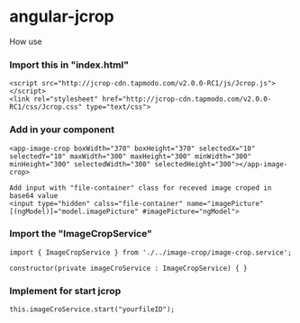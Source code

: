 # angular-jcrop

How use

### Import this in "index.html"
    <script src="http://jcrop-cdn.tapmodo.com/v2.0.0-RC1/js/Jcrop.js"></script>
    <link rel="stylesheet" href="http://jcrop-cdn.tapmodo.com/v2.0.0-RC1/css/Jcrop.css" type="text/css">
### Add in your component
    <app-image-crop boxWidth="370" boxHeight="370" selectedX="10" selectedY="10" maxWidth="300" maxHeight="300" minWidth="300" minHeight="300" selectedWidth="300" selectedHeight="300"></app-image-crop>
    
    Add input with "file-container" class for receved image croped in base64 value
    <input type="hidden" calss="file-container" name="imagePicture" [(ngModel)]="model.imagePicture" #imagePicture="ngModel">
### Import the "ImageCropService"
    import { ImageCropService } from './../image-crop/image-crop.service';
    
    constructor(private imageCroService : ImageCropService) { }
### Implement for start jcrop
    this.imageCroService.start("yourfileID");

